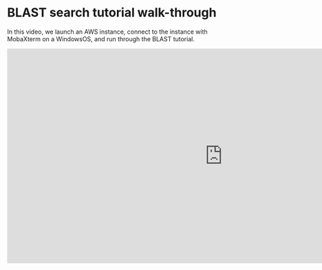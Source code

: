 # BLAST search tutorial walk-through

In this video, we launch an AWS instance, connect to the instance with MobaXterm on a WindowsOS, and run through the BLAST tutorial. 

<iframe id="kaltura_player" src="https://cdnapisec.kaltura.com/p/1770401/sp/177040100/embedIframeJs/uiconf_id/29032722/partner_id/1770401?iframeembed=true&playerId=kaltura_player&entry_id=0_q6gmtglm&flashvars[mediaProtocol]=rtmp&amp;flashvars[streamerType]=rtmp&amp;flashvars[streamerUrl]=rtmp://www.kaltura.com:1935&amp;flashvars[rtmpFlavors]=1&amp;flashvars[localizationCode]=en&amp;flashvars[leadWithHTML5]=true&amp;flashvars[sideBarContainer.plugin]=true&amp;flashvars[sideBarContainer.position]=left&amp;flashvars[sideBarContainer.clickToClose]=true&amp;flashvars[chapters.plugin]=true&amp;flashvars[chapters.layout]=vertical&amp;flashvars[chapters.thumbnailRotator]=false&amp;flashvars[streamSelector.plugin]=true&amp;flashvars[EmbedPlayer.SpinnerTarget]=videoHolder&amp;flashvars[dualScreen.plugin]=true&amp;flashvars[Kaltura.addCrossoriginToIframe]=true&amp;&wid=0_qy8cnqw9" width="1000" height="500" allowfullscreen webkitallowfullscreen mozAllowFullScreen allow="autoplay *; fullscreen *; encrypted-media *" sandbox="allow-forms allow-same-origin allow-scripts allow-top-navigation allow-pointer-lock allow-popups allow-modals allow-orientation-lock allow-popups-to-escape-sandbox allow-presentation allow-top-navigation-by-user-activation" frameborder="0" title="Kaltura Player"></iframe>
